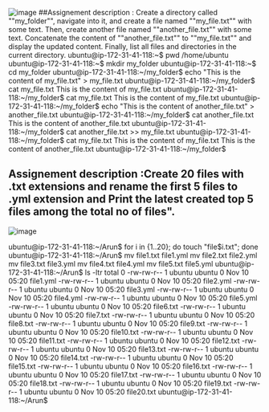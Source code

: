 ![image](https://github.com/user-attachments/assets/dcd2d6a7-570b-4cf4-8eb1-8142410dab21)
##Assignement description : Create a directory called ""my_folder"", navigate into it, and create a file named ""my_file.txt"" with some text. Then, create another file named ""another_file.txt"" with some text. Concatenate the content of ""another_file.txt"" to ""my_file.txt"" and display the updated content. Finally, list all files and directories in the current directory.
ubuntu@ip-172-31-41-118:~$ pwd
/home/ubuntu
ubuntu@ip-172-31-41-118:~$ mkdir my_folder
ubuntu@ip-172-31-41-118:~$ cd my_folder
ubuntu@ip-172-31-41-118:~/my_folder$ echo "This is the content of my_file.txt" > my_file.txt
ubuntu@ip-172-31-41-118:~/my_folder$ cat my_file.txt
This is the content of my_file.txt
ubuntu@ip-172-31-41-118:~/my_folder$ cat my_file.txt
This is the content of my_file.txt
ubuntu@ip-172-31-41-118:~/my_folder$ echo "This is the content of another_file.txt" > another_file.txt
ubuntu@ip-172-31-41-118:~/my_folder$ cat another_file.txt
This is the content of another_file.txt
ubuntu@ip-172-31-41-118:~/my_folder$ cat another_file.txt >> my_file.txt
ubuntu@ip-172-31-41-118:~/my_folder$ cat my_file.txt
This is the content of my_file.txt
This is the content of another_file.txt
ubuntu@ip-172-31-41-118:~/my_folder$

## Assignement description :Create 20 files with .txt extensions and rename the first 5 files to .yml extension and Print the latest created top 5 files among the total no of files".

![image](https://github.com/user-attachments/assets/e2369fb5-f6cb-48f1-84b3-e3f6fd75ae6f)

ubuntu@ip-172-31-41-118:~/Arun$ for i in {1..20}; do touch "file$i.txt"; done
ubuntu@ip-172-31-41-118:~/Arun$ mv file1.txt file1.yml
mv file2.txt file2.yml
mv file3.txt file3.yml
mv file4.txt file4.yml
mv file5.txt file5.yml
ubuntu@ip-172-31-41-118:~/Arun$ ls -ltr
total 0
-rw-rw-r-- 1 ubuntu ubuntu 0 Nov 10 05:20 file1.yml
-rw-rw-r-- 1 ubuntu ubuntu 0 Nov 10 05:20 file2.yml
-rw-rw-r-- 1 ubuntu ubuntu 0 Nov 10 05:20 file3.yml
-rw-rw-r-- 1 ubuntu ubuntu 0 Nov 10 05:20 file4.yml
-rw-rw-r-- 1 ubuntu ubuntu 0 Nov 10 05:20 file5.yml
-rw-rw-r-- 1 ubuntu ubuntu 0 Nov 10 05:20 file6.txt
-rw-rw-r-- 1 ubuntu ubuntu 0 Nov 10 05:20 file7.txt
-rw-rw-r-- 1 ubuntu ubuntu 0 Nov 10 05:20 file8.txt
-rw-rw-r-- 1 ubuntu ubuntu 0 Nov 10 05:20 file9.txt
-rw-rw-r-- 1 ubuntu ubuntu 0 Nov 10 05:20 file10.txt
-rw-rw-r-- 1 ubuntu ubuntu 0 Nov 10 05:20 file11.txt
-rw-rw-r-- 1 ubuntu ubuntu 0 Nov 10 05:20 file12.txt
-rw-rw-r-- 1 ubuntu ubuntu 0 Nov 10 05:20 file13.txt
-rw-rw-r-- 1 ubuntu ubuntu 0 Nov 10 05:20 file14.txt
-rw-rw-r-- 1 ubuntu ubuntu 0 Nov 10 05:20 file15.txt
-rw-rw-r-- 1 ubuntu ubuntu 0 Nov 10 05:20 file16.txt
-rw-rw-r-- 1 ubuntu ubuntu 0 Nov 10 05:20 file17.txt
-rw-rw-r-- 1 ubuntu ubuntu 0 Nov 10 05:20 file18.txt
-rw-rw-r-- 1 ubuntu ubuntu 0 Nov 10 05:20 file19.txt
-rw-rw-r-- 1 ubuntu ubuntu 0 Nov 10 05:20 file20.txt
ubuntu@ip-172-31-41-118:~/Arun$





